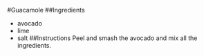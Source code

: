 #Guacamole
##Ingredients
* avocado
* lime
* salt
##Instructions
Peel and smash the avocado and mix all the ingredients.
